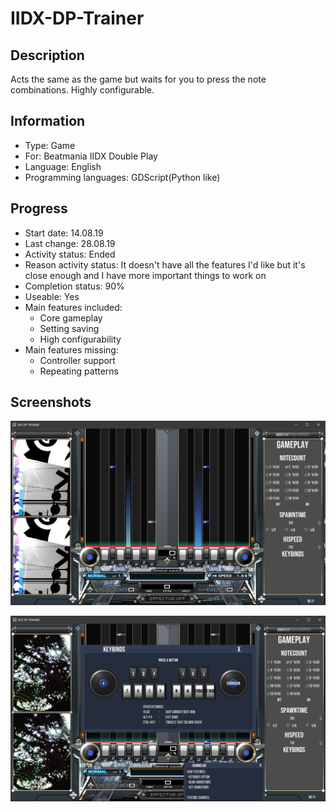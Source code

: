 # IIDX-DP-Trainer
 
## Description
Acts the same as the game but waits for you to press the note combinations.
Highly configurable.


## Information
- Type: Game
- For: Beatmania IIDX Double Play
- Language: English
- Programming languages: GDScript(Python like)


## Progress
- Start date: 14.08.19
- Last change: 28.08.19
- Activity status: Ended
- Reason activity status: It doesn't have all the features I'd like but it's close enough and I have more important things to work on
- Completion status: 90%
- Useable: Yes
- Main features included: 
	- Core gameplay
	- Setting saving
	- High configurability
- Main features missing:
	- Controller support
	- Repeating patterns


## Screenshots
![Game](/Screenshots/Game.png)

![Settings](/Screenshots/Settings.png)
